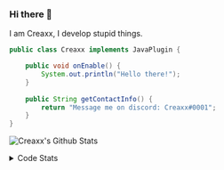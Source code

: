 ### Hi there 👋

I am Creaxx, I develop stupid things. 

```java
public class Creaxx implements JavaPlugin {

    public void onEnable() {
        System.out.println("Hello there!");
    }
    
    public String getContactInfo() {
        return "Message me on discord: Creaxx#0001";
    }
}
```

![Creaxx's Github Stats](https://github-readme-stats.vercel.app/api?username=CreaxxOG&show_icons=true&theme=dark&count_private=true)

<details>
  <summary>Code Stats</summary>

<!--START_SECTION:waka-->
![Lines of code](https://img.shields.io/badge/From%20Hello%20World%20I%27ve%20Written-27394%20lines%20of%20code-blue)

**🐱 My GitHub Data** 

> 🏆 255 Contributions in the Year 2021
 > 
> 📦 377.0 kB Used in GitHub's Storage 
 > 
> 🚫 Not Opted to Hire
 > 
> 📜 1 Public Repository 
 > 
> 🔑 4 Private Repositories  
 > 
**I'm an Early 🐤** 

```text
🌞 Morning    21 commits     ███░░░░░░░░░░░░░░░░░░░░░░   12.28% 
🌆 Daytime    73 commits     ██████████░░░░░░░░░░░░░░░   42.69% 
🌃 Evening    72 commits     ██████████░░░░░░░░░░░░░░░   42.11% 
🌙 Night      5 commits      ░░░░░░░░░░░░░░░░░░░░░░░░░   2.92%

```
📅 **I'm Most Productive on Saturday** 

```text
Monday       19 commits     ██░░░░░░░░░░░░░░░░░░░░░░░   11.11% 
Tuesday      14 commits     ██░░░░░░░░░░░░░░░░░░░░░░░   8.19% 
Wednesday    24 commits     ███░░░░░░░░░░░░░░░░░░░░░░   14.04% 
Thursday     11 commits     █░░░░░░░░░░░░░░░░░░░░░░░░   6.43% 
Friday       26 commits     ███░░░░░░░░░░░░░░░░░░░░░░   15.2% 
Saturday     48 commits     ███████░░░░░░░░░░░░░░░░░░   28.07% 
Sunday       29 commits     ████░░░░░░░░░░░░░░░░░░░░░   16.96%

```


📊 **This Week I Spent My Time On** 

```text
💬 Programming Languages: 
Java                     10 hrs 14 mins      ███████████████████████░░   92.66% 
XML                      28 mins             █░░░░░░░░░░░░░░░░░░░░░░░░   4.3% 
YAML                     20 mins             ░░░░░░░░░░░░░░░░░░░░░░░░░   3.03% 
GitIgnore file           0 secs              ░░░░░░░░░░░░░░░░░░░░░░░░░   0.0%

🔥 Editors: 
IntelliJ                 11 hrs 3 mins       █████████████████████████   100.0%

```

**I Mostly Code in Java** 

```text
Java                     5 repos             █████████████████░░░░░░░░   71.43% 
EJS                      1 repo              ███░░░░░░░░░░░░░░░░░░░░░░   14.29% 
Kotlin                   1 repo              ███░░░░░░░░░░░░░░░░░░░░░░   14.29%

```



 Last Updated on 22/11/2021
<!--END_SECTION:waka-->
</details>
